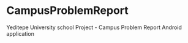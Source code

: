 # CampusProblemReport
 Yeditepe University school Project - Campus Problem Report Android application
